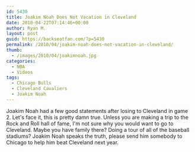 ```yaml
---
id: 5430
title: Joakim Noah Does Not Vacation in Cleveland
date: 2010-04-22T07:14:46+00:00
author: Ryan M.
layout: post
guid: https://backseatfan.com/?p=5430
permalink: /2010/04/joakim-noah-does-not-vacation-in-cleveland/
thumb:
  - /images/2010/04/joakimnoah.jpg
categories:
  - NBA
  - Videos
tags:
  - Chicago Bulls
  - Cleveland Cavaliers
  - Joakim Noah
---
```


<div class="entry">
  <p>
  </p>

  <p>
    Joakim Noah had a few good statements after losing to Cleveland in game 2. Let's face it, this is pretty damn true. Unless you are making a trip to the Rock and Roll hall of fame, I'm not sure why you would want to go to Cleveland. Maybe you have family there? Doing a tour of all of the baseball stadiums? Joakim Noah speaks the truth, please send him somebody to Chicago to help him beat Cleveland next year.
  </p>
</div>
